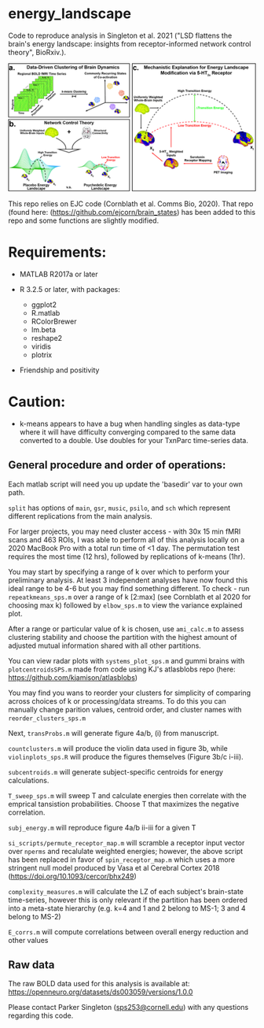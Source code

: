 # energy_landscape

Code to reproduce analysis in Singleton et al. 2021 ("LSD flattens the brain's energy landscape: insights from receptor-informed network control theory", BioRxiv.).

![energy_lanscape_logo](Figure1.jpg)



This repo relies on EJC code (Cornblath et al. Comms Bio, 2020). That repo (found here: (https://github.com/ejcorn/brain_states) has been added to this repo and some functions are slightly modified. 



# Requirements:
  - MATLAB R2017a or later
  - R 3.2.5 or later, with packages:
    - ggplot2
    - R.matlab
    - RColorBrewer
    - lm.beta
    - reshape2
    - viridis
    - plotrix
  
  - Friendship and positivity
  
# Caution: 
- k-means appears to have a bug when handling singles as data-type where it will have difficulty converging compared to the same data converted to a double. Use doubles for your TxnParc time-series data.
  


## General procedure and order of operations:

Each matlab script will need you up update the 'basedir' var to your own path.

`split` has options of `main`, `gsr`, `music`, `psilo`, and `sch` which represent different replications from the main analysis.


For larger projects, you may need cluster access - with 30x 15 min fMRI scans and 463 ROIs, I was able to perform all of this analysis locally on a 2020 MacBook Pro with a total run time of <1 day. The permutation test requires the most time (12 hrs), followed by replications of k-means (1hr).

You may start by specifying a range of k over which to perform your preliminary analysis. At least 3 independent analyses have now found this ideal range to be 4-6 but you may find something different. 
To check - run `repeatkmeans_sps.m` over a range of k [2:max] (see Cornblath et al 2020 for choosing max k) followed by `elbow_sps.m` to view the variance explained plot. 

After a range or particular value of k is chosen, use `ami_calc.m` to assess clustering stability and choose the partition with the highest amount of adjusted mutual information shared with all other partitions.

You can view radar plots with `systems_plot_sps.m` and gummi brains with `plotcentroidsSPS.m` made from code using KJ's atlasblobs repo (here: https://github.com/kjamison/atlasblobs)

You may find you wans to reorder your clusters for simplicity of comparing across choices of k or processing/data streams. To do this you can manually change parition values, centroid order, and cluster names with `reorder_clusters_sps.m`

Next, `transProbs.m` will generate figure 4a/b, (i) from manuscript.

`countclusters.m` will produce the violin data used in figure 3b, while `violinplots_sps.R` will produce the figures themselves (Figure 3b/c i-iii).

`subcentroids.m` will generate subject-specific centroids for energy calculations.

`T_sweep_sps.m` will sweep T and calculate energies then correlate with the emprical tansistion probabilities. Choose T that maximizes the negative correlation.

`subj_energy.m` will reproduce figure 4a/b ii-iii for a given T

`si_scripts/permute_receptor_map.m` will scramble a receptor input vector over `nperms` and recalulate weighted energies;
however, the above script has been replaced in favor of `spin_receptor_map.m` which uses a more stringent null model produced by Vasa et al Cerebral Cortex 2018
(https://doi.org/10.1093/cercor/bhx249)

`complexity_measures.m` will calculate the LZ of each subject's brain-state time-series, however this is only relevant if the partition has been ordered into a meta-state hierarchy (e.g. k=4 and 1 and 2 belong to MS-1; 3 and 4 belong to MS-2)

`E_corrs.m` will compute correlations between overall energy reduction and other values


## Raw data
The raw BOLD data used for this analysis is available at: https://openneuro.org/datasets/ds003059/versions/1.0.0


Please contact Parker Singleton (sps253@cornell.edu) with any questions regarding this code.
